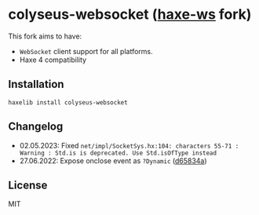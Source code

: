 # colyseus-websocket ([haxe-ws](https://github.com/soywiz/haxe-ws) fork)

This fork aims to have:

- `WebSocket` client support for all platforms.
- Haxe 4 compatibility

## Installation

```
haxelib install colyseus-websocket
```

## Changelog

- 02.05.2023: Fixed `net/impl/SocketSys.hx:104: characters 55-71 : Warning : Std.is is deprecated. Use Std.isOfType instead`
- 27.06.2022: Expose onclose event as `?Dynamic` ([d65834a](https://github.com/colyseus/colyseus-websocket-hx/commit/d65834ae4656003be64273ba0ebe12c41d38e1fa))

## License

MIT
